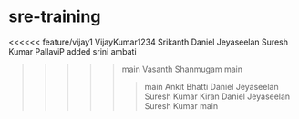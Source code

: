 # sre-training
<<<<<< feature/vijay1
VijayKumar1234
Srikanth
Daniel Jeyaseelan
Suresh Kumar
PallaviP added
srini ambati
>>>>> main
Vasanth Shanmugam
>>>>> main
>>>>>> main
Ankit Bhatti
Daniel Jeyaseelan
Suresh Kumar
Kiran
Daniel Jeyaseelan
Suresh Kumar
>>>>>> main
